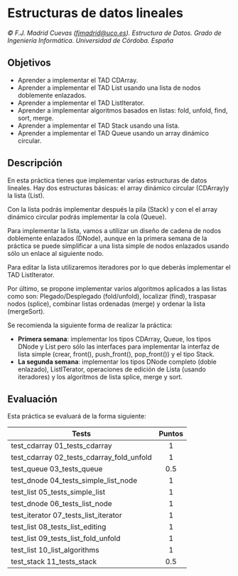 ﻿# Estructuras de datos lineales

_© F.J. Madrid Cuevas (fjmadrid@uco.es). Estructura de Datos. Grado de Ingeniería Informática. Universidad de Córdoba. España_

## Objetivos

- Aprender a implementar el TAD CDArray.
- Aprender a implementar el TAD List usando una lista de nodos doblemente enlazados.
- Aprender a implementar el TAD ListIterator.
- Aprender a implementar algoritmos basados en listas: fold, unfold, find, sort, merge.
- Aprender a implementar el TAD Stack usando una lista.
- Aprender a implementar el TAD Queue usando un array dinámico circular.

## Descripción

En esta práctica tienes que implementar varias estructuras de datos lineales. Hay dos estructuras básicas: el array dinámico circular (CDArray)y la lista (List).

Con la lista podrás implementar después la pila (Stack) y con el el array dinámico circular podrás implementar la cola (Queue).

Para implementar la lista, vamos a utilizar un diseño de cadena de nodos doblemente enlazados (DNode), aunque en la primera semana de la práctica se puede simplificar a una lista simple de nodos enlazados usando sólo un enlace al siguiente nodo.

Para editar la lista utilizaremos iteradores por lo que deberás implementar el TAD ListIterator.

Por último, se propone implementar varios algoritmos aplicados a las listas como son: Plegado/Desplegado (fold/unfold), localizar (find), traspasar nodos (splice), combinar listas ordenadas (merge) y ordenar la lista (mergeSort).

Se recomienda la siguiente forma de realizar la práctica:

- **Primera semana**: implementar los tipos CDArray, Queue, los tipos DNode y List pero sólo las interfaces para implementar la interfaz de lista simple (crear, front(), push_front(), pop_front()) y el tipo Stack.
- **La segunda semana**: implementar los tipos DNode completo (doble enlazado), ListITerator, operaciones de edición de Lista (usando iteradores) y los algoritmos de lista splice, merge y sort.

## Evaluación

Esta práctica se evaluará de la forma siguiente:

| Tests                                     | Puntos |
| ----------------------------------------- | :----: |
| test_cdarray 01_tests_cdarray             |   1    |
| test_cdarray 02_tests_cdarray_fold_unfold |   1    |
| test_queue   03_tests_queue               |   0.5  |
| test_dnode   04_tests_simple_list_node    |   1    |
| test_list    05_tests_simple_list         |   1    |
| test_dnode   06_tests_list_node           |   1    |
| test_iterator 07_tests_list_iterator      |   1    |
| test_list    08_tests_list_editing        |   1    |
| test_list    09_tests_list_fold_unfold    |   1    |
| test_list    10_list_algorithms           |   1    |
| test_stack   11_tests_stack               |   0.5  |
